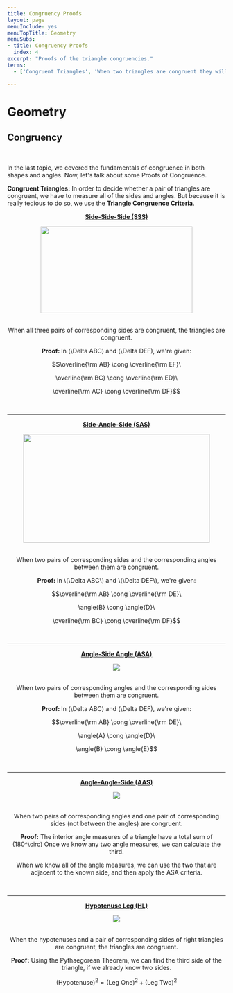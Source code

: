 ```yaml
---
title: Congruency Proofs
layout: page
menuInclude: yes
menuTopTitle: Geometry
menuSubs:
- title: Congruency Proofs
  index: 4
excerpt: "Proofs of the triangle congruencies."
terms:
  - ['Congruent Triangles', 'When two triangles are congruent they will have exactly the same three sides and exactly the same three angles.']

---
```


<h1>Geometry</h1>

<h2>Congruency</h2><br>

<p>

In the last topic, we covered the fundamentals of congruence in both shapes and angles. Now, let's talk about some Proofs of Congruence.

</p>

<p>

<b>Congruent Triangles:</b> In order to decide whether a pair of triangles are congruent, we have to measure all of the sides and angles. But because it is really tedious to do so, we use the <b>Triangle Congruence Criteria</b>.

</p>

<center><p><b><u>Side-Side-Side (SSS)</u></b>

<center><img src="https://th.bing.com/th/id/R.230454237c29b8614b6cf826fa9f2450?rik=KSFVj0OkIhGyCQ&pid=ImgRaw&r=0" style="float:middle;width:350px;height:200px;"></center><br>

<center><p>When all three pairs of corresponding sides are congruent, the triangles are congruent.<br>

<b>Proof: </b>In \(\Delta ABC\) and \(\Delta DEF\), we're given: <br>

$$\overline{\rm AB} \cong \overline{\rm EF}\\

\overline{\rm BC} \cong \overline{\rm ED}\\

\overline{\rm AC} \cong \overline{\rm DF}$$

</p>

</center>

<br>

<hr>

<center><p><b><u>Side-Angle-Side (SAS)</u></b>

<center><img src="https://math.libretexts.org/@api/deki/files/51170/Screen_Shot_2020-10-30_at_4.17.29_PM.png?revision=1&size=bestfit&width=419&height=234" style="float:middle;width:430px;height:250px;"></center><br>

<center><p>When two pairs of corresponding sides and the corresponding angles between them are congruent.<br>

<b>Proof: </b>In \\(\Delta ABC\\) and \\(\Delta DEF\\), we're given: <br>

$$\overline{\rm AB} \cong \overline{\rm DE}\\

\angle{B} \cong \angle{D}\\

\overline{\rm BC} \cong \overline{\rm DF}$$

</p>
  
</center>

<br>

<hr>

<center><p><b><u>Angle-Side Angle (ASA)</u></b>

<center><img src="https://cdn.kastatic.org/ka-perseus-graphie/531834dbe17d1fd1e9d341d30cf579e16c385f68.svg"></center><br>

<center><p>When two pairs of corresponding angles and the corresponding sides between them are congruent.<br>

<b>Proof: </b>In \(\Delta ABC\) and \(\Delta DEF\), we're given: <br>

$$\overline{\rm AB} \cong \overline{\rm DE}\\

\angle{A} \cong \angle{D}\\

\angle{B} \cong \angle{E}$$

</p>
  
</center>

<br>

<hr>

<center><p><b><u>Angle-Angle-Side (AAS)</u></b>

<center><img src="https://cdn.kastatic.org/ka-perseus-graphie/1ffd26013d34a0eeea132a00f7ff3aebcdf4eb33.svg"></center><br>

<center><p>When two pairs of corresponding angles and one pair of corresponding sides (not between the angles) are congruent.<br>

<b>Proof:</b> The interior angle measures of a triangle have a total sum of \(180^\circ\) Once we know any two angle measures, we can calculate the third.

When we know all of the angle measures, we can use the two that are adjacent to the known side, and then apply the ASA criteria.

</p>  

</center>

<br>

<hr>

<center><p><b><u>Hypotenuse Leg (HL)</u></b>

<center><img src="https://cdn.kastatic.org/ka-perseus-graphie/21f3bea44ef19777d964c34786742fd397df5686.svg"></center><br>

<center><p>When the hypotenuses and a pair of corresponding sides of right triangles are congruent, the triangles are congruent.<br>

<b>Proof:</b> Using the Pythaegorean Theorem, we can find the third side of the triangle, if we already know two sides.

$$(\text{Hypotenuse})^2 = (\text{Leg One})^2 + (\text{Leg Two})^2$$

</p>
  
</center>

<br>
